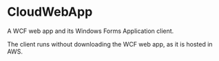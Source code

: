 # CloudWebApp
A WCF web app and its Windows Forms Application client.

The client runs without downloading the WCF web app, as it is hosted in AWS.
